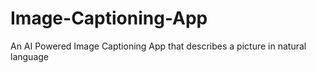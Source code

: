 # Image-Captioning-App
An AI Powered Image Captioning App that describes a picture in natural language 
